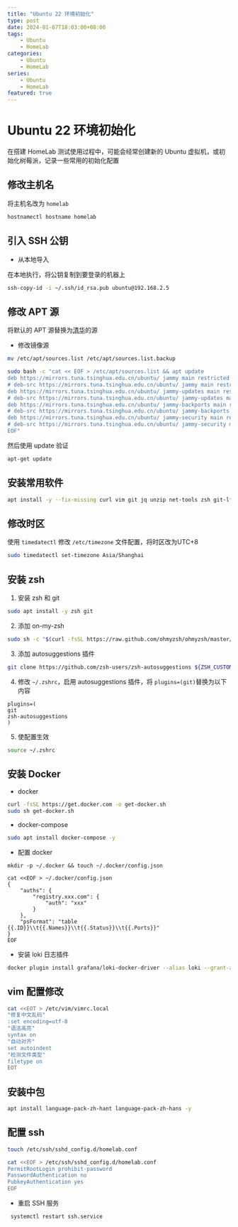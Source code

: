 ```yaml
---
title: "Ubuntu 22 环境初始化"
type: post
date: 2024-01-07T18:03:00+08:00
tags:
    - Ubuntu
    - HomeLab
categories: 
    - Ubuntu
    - HomeLab
series: 
    - Ubuntu
    - HomeLab
featured: true
---
```


# Ubuntu 22 环境初始化

在搭建 HomeLab 测试使用过程中，可能会经常创建新的 Ubuntu 虚拟机，或初始化树莓派，记录一些常用的初始化配置

## 修改主机名 

将主机名改为 `homelab`

```bash
hostnamectl hostname homelab
```

## 引入 SSH 公钥

- 从本地导入

在本地执行，将公钥复制到要登录的机器上

```bash
ssh-copy-id -i ~/.ssh/id_rsa.pub ubuntu@192.168.2.5
```


## 修改 APT 源

将默认的 APT 源替换为[清华](https://mirrors.tuna.tsinghua.edu.cn/help/ubuntu/)的源

- 修改镜像源

```bash
mv /etc/apt/sources.list /etc/apt/sources.list.backup

sudo bash -c "cat << EOF > /etc/apt/sources.list && apt update 
deb https://mirrors.tuna.tsinghua.edu.cn/ubuntu/ jammy main restricted universe multiverse
# deb-src https://mirrors.tuna.tsinghua.edu.cn/ubuntu/ jammy main restricted universe multiverse
deb https://mirrors.tuna.tsinghua.edu.cn/ubuntu/ jammy-updates main restricted universe multiverse
# deb-src https://mirrors.tuna.tsinghua.edu.cn/ubuntu/ jammy-updates main restricted universe multiverse
deb https://mirrors.tuna.tsinghua.edu.cn/ubuntu/ jammy-backports main restricted universe multiverse
# deb-src https://mirrors.tuna.tsinghua.edu.cn/ubuntu/ jammy-backports main restricted universe multiverse
deb https://mirrors.tuna.tsinghua.edu.cn/ubuntu/ jammy-security main restricted universe multiverse
# deb-src https://mirrors.tuna.tsinghua.edu.cn/ubuntu/ jammy-security main restricted universe multiverse
EOF"
```

然后使用 update 验证

```bash
apt-get update
```


## 安装常用软件

```bash
apt install -y --fix-missing curl vim git jq unzip net-tools zsh git-lfs
```

## 修改时区

使用 `timedatectl` 修改 `/etc/timezone` 文件配置，将时区改为UTC+8

```bash
sudo timedatectl set-timezone Asia/Shanghai
```

## 安装 zsh

1. 安装 zsh 和 git

```bash
sudo apt install -y zsh git
```

2. 添加 on-my-zsh 

```bash
sudo sh -c "$(curl -fsSL https://raw.github.com/ohmyzsh/ohmyzsh/master/tools/install.sh)"
```

3. 添加 autosuggestions 插件

```bash
git clone https://github.com/zsh-users/zsh-autosuggestions ${ZSH_CUSTOM:-~/.oh-my-zsh/custom}/plugins/zsh-autosuggestions
```

4. 修改 `~/.zshrc`，启用 autosuggestions 插件，将 `plugins=(git)`替换为以下内容

```
plugins=(
git
zsh-autosuggestions
)
```

5. 使配置生效

```bash
source ~/.zshrc
```

## 安装 Docker

- docker 

```bash
curl -fsSL https://get.docker.com -o get-docker.sh
sudo sh get-docker.sh
```

- docker-compose

```bash
sudo apt install docker-compose -y
```

- 配置 docker

```
mkdir -p ~/.docker && touch ~/.docker/config.json

cat <<EOF > ~/.docker/config.json
{
	"auths": {
		"registry.xxx.com": {
			"auth": "xxx"
		}
	},
	"psFormat": "table {{.ID}}\\t{{.Names}}\\t{{.Status}}\\t{{.Ports}}"
}
EOF
```

- 安装 loki 日志插件

```bash
docker plugin install grafana/loki-docker-driver --alias loki --grant-all-permissions
```

## vim 配置修改 

```bash
cat <<EOT > /etc/vim/vimrc.local
"修复中文乱码"
:set encoding=utf-8
"语法高亮"
syntax on
"自动对齐"
set autoindent
"检测文件类型"
filetype on
EOT
```

## 安装中包

```bash
apt install language-pack-zh-hant language-pack-zh-hans -y
```

## 配置  ssh

```bash
touch /etc/ssh/sshd_config.d/homelab.conf

cat <<EOF > /etc/ssh/sshd_config.d/homelab.conf
PermitRootLogin prohibit-password
PasswordAuthentication no
PubkeyAuthentication yes
EOF
```

- 重启 SSH 服务

```bash
 systemctl restart ssh.service
```
